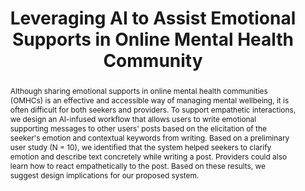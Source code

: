 ---
layout: publication
title: Leveraging AI to Assist Emotional Supports in Online Mental Health Community
year: 2022
month: 3
authors:
  - Donghoon Shin
  - Subeen Park
  - Esther Hehsun Kim
  - Soomin Kim
  - Jinwook Seo
  - Hwajung Hong
venue: CHI 2022 Workshop
venue_full: Extended Abstracts of the 2022 CHI Conference on Human Factors in Computing Systems
abstract: Although sharing emotional supports in online mental health communities (OMHCs) is an effective and accessible way of managing mental wellbeing, it is often difficult for both seekers and providers. To support empathetic interactions, we design an AI-infused workflow that allows users to write emotional supporting messages to other users' posts based on the elicitation of the seeker's emotion and contextual keywords from writing. Based on a preliminary user study (N = 10), we identified that the system helped seekers to clarify emotion and describe text concretely while writing a post. Providers could also learn how to react empathetically to the post. Based on these results, we suggest design implications for our proposed system.
bibtex: |-
  @inproceedings{omhcs_workshop,
            title = {Leveraging AI to Assist Emotional Supports in Online Mental Health Community},
            author = {Shin, Donghoon and Park, Subeen and Kim, Esther Hehsun and Kim, Soomin and Seo, Jinwook and Hong, Hwajung},
            year = 2022,
            booktitle = {CHI 2022 Workshop on the Future of Emotion in HCI},
            location = {New Orleans, LA, USA},
            keywords = {online mental health community, AI-infused system, emotional support, peer support}
          }
note: Future of Emotion in HCI
category: 
  - "AI / NLP"
  - "Healthcare"
  - "CSCW"
---